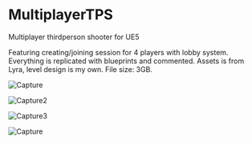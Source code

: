 # MultiplayerTPS
 Multiplayer thirdperson shooter for UE5

Featuring creating/joining session for 4 players with lobby system. Everything is replicated with blueprints and commented. Assets is from Lyra, level design is my own. File size: 3GB.

![Capture](https://user-images.githubusercontent.com/2607194/207461080-b9dab001-67b0-49a9-8422-12b107bc329a.JPG)

![Capture2](https://user-images.githubusercontent.com/2607194/207461090-9e434687-51ca-495e-9056-9f31542c0769.JPG)

![Capture3](https://user-images.githubusercontent.com/2607194/207461098-28de4cf3-f678-4eec-9201-8d36893f5155.JPG)

![Capture](https://user-images.githubusercontent.com/2607194/207466620-3526d14a-8f0c-4de9-9ac2-3c737099722c.JPG)

